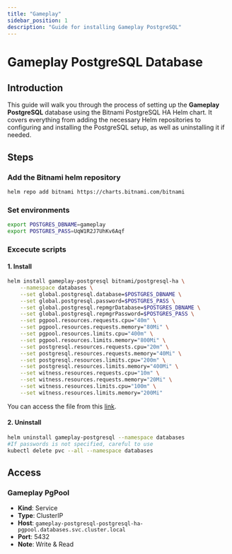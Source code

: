 ```yaml
---
title: "Gameplay"
sidebar_position: 1
description: "Guide for installing Gameplay PostgreSQL"
---
```

# Gameplay PostgreSQL Database
## Introduction
This guide will walk you through the process of setting up the **Gameplay PostgreSQL** database using the Bitnami PostgreSQL HA Helm chart. It covers everything from adding the necessary Helm repositories to configuring and installing the PostgreSQL setup, as well as uninstalling it if needed.

## Steps
### Add the Bitnami helm repository
```bash
helm repo add bitnami https://charts.bitnami.com/bitnami
```
### Set environments
```bash
export POSTGRES_DBNAME=gameplay
export POSTGRES_PASS=UqW1R2J7UhKv6Aqf
```
### Excecute scripts
#### 1. Install
```bash
helm install gameplay-postgresql bitnami/postgresql-ha \
    --namespace databases \
    --set global.postgresql.database=$POSTGRES_DBNAME \
    --set global.postgresql.password=$POSTGRES_PASS \
    --set global.postgresql.repmgrDatabase=$POSTGRES_DBNAME \
    --set global.postgresql.repmgrPassword=$POSTGRES_PASS \
    --set pgpool.resources.requests.cpu="40m" \
    --set pgpool.resources.requests.memory="80Mi" \
    --set pgpool.resources.limits.cpu="400m" \
    --set pgpool.resources.limits.memory="800Mi" \
    --set postgresql.resources.requests.cpu="20m" \
    --set postgresql.resources.requests.memory="40Mi" \
    --set postgresql.resources.limits.cpu="200m" \
    --set postgresql.resources.limits.memory="400Mi" \
    --set witness.resources.requests.cpu="10m" \
    --set witness.resources.requests.memory="20Mi" \
    --set witness.resources.limits.cpu="100m" \
    --set witness.resources.limits.memory="200Mi"
```
You can access the file from this [link](https://starci-lab.github.io/cifarm-k8s/values/gameplay-postgresql-values.yaml).
#### 2. Uninstall
```bash
helm uninstall gameplay-postgresql --namespace databases
#If passwords is not specified, careful to use
kubectl delete pvc --all --namespace databases
```
## Access 
### Gameplay PgPool
- **Kind**: Service  
- **Type**: ClusterIP  
- **Host**: `gameplay-postgresql-postgresql-ha-pgpool.databases.svc.cluster.local`  
- **Port**: 5432
- **Note**: Write & Read